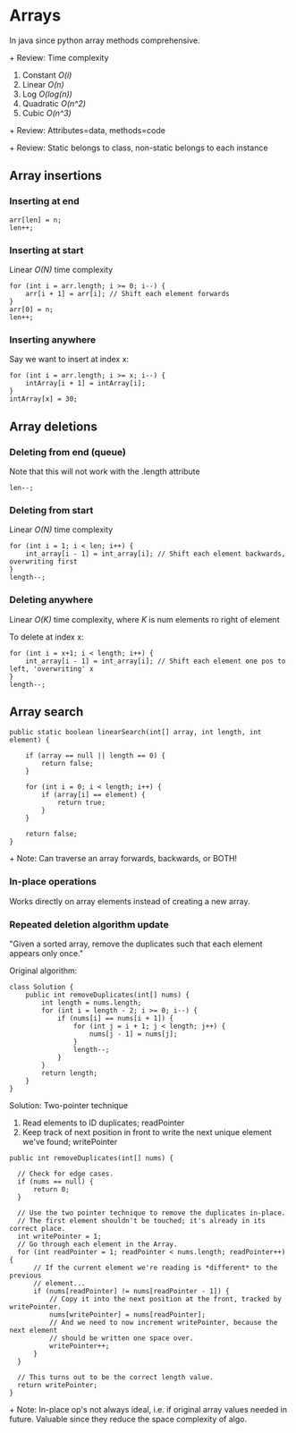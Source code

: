 # Arrays

In java since python array methods comprehensive.

\+ Review: Time complexity
1. Constant *O(i)*
2. Linear *O(n)*
3. Log *O(log(n))*
4. Quadratic *O(n^2)*
5. Cubic *O(n^3)*

\+ Review: Attributes=data, methods=code

\+ Review: Static belongs to class, non-static belongs to each instance

## Array insertions

### Inserting at end
```
arr[len] = n;
len++;
```

### Inserting at start
Linear *O(N)* time complexity
```
for (int i = arr.length; i >= 0; i--) {
    arr[i + 1] = arr[i]; // Shift each element forwards
}
arr[0] = n;
len++;
```

### Inserting anywhere
Say we want to insert at index x:
```
for (int i = arr.length; i >= x; i--) {
    intArray[i + 1] = intArray[i];
}
intArray[x] = 30;
```

## Array deletions

### Deleting from end (queue)
Note that this will not work with the .length attribute
```
len--;
```

### Deleting from start
Linear *O(N)* time complexity
```
for (int i = 1; i < len; i++) {
    int_array[i - 1] = int_array[i]; // Shift each element backwards, overwriting first
}
length--;
```

### Deleting anywhere
Linear *O(K)* time complexity, where *K* is num elements ro right of element

To delete at index x:
```
for (int i = x+1; i < length; i++) {
    int_array[i - 1] = int_array[i]; // Shift each element one pos to left, 'overwriting' x
}
length--;
```

## Array search
```
public static boolean linearSearch(int[] array, int length, int element) {

    if (array == null || length == 0) {
        return false;
    }

    for (int i = 0; i < length; i++) {
        if (array[i] == element) {
            return true;
        }
    }

    return false;
}
```

\+ Note: Can traverse an array forwards, backwards, or BOTH!

### In-place operations
Works directly on array elements instead of creating a new array.

### Repeated deletion algorithm update
"Given a sorted array, remove the duplicates such that each element appears only once."

Original algorithm:
```
class Solution {
    public int removeDuplicates(int[] nums) {
        int length = nums.length;
        for (int i = length - 2; i >= 0; i--) {
            if (nums[i] == nums[i + 1]) {
                for (int j = i + 1; j < length; j++) {
                    nums[j - 1] = nums[j];
                }
                length--;
            }
        }
        return length;
    }
}
```

Solution: Two-pointer technique
1. Read elements to ID duplicates; readPointer
2. Keep track of next position in front to write the next unique element we've found; writePointer
```
public int removeDuplicates(int[] nums) {
        
  // Check for edge cases.
  if (nums == null) {
      return 0;
  }
  
  // Use the two pointer technique to remove the duplicates in-place.
  // The first element shouldn't be touched; it's already in its correct place.
  int writePointer = 1;
  // Go through each element in the Array.
  for (int readPointer = 1; readPointer < nums.length; readPointer++) {
      // If the current element we're reading is *different* to the previous
      // element...
      if (nums[readPointer] != nums[readPointer - 1]) {
          // Copy it into the next position at the front, tracked by writePointer.
          nums[writePointer] = nums[readPointer];
          // And we need to now increment writePointer, because the next element
          // should be written one space over.
          writePointer++;
      }
  }
  
  // This turns out to be the correct length value.
  return writePointer;
}
```

\+ Note: In-place op's not always ideal, i.e. if original array values needed in future. Valuable since they reduce the space complexity of algo.



